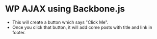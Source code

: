 # WP AJAX using Backbone.js

- This will create a button which says "Click Me".
- Once you click that button, it will add come posts with title and link in footer.